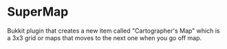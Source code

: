 SuperMap
========

Bukkit plugin that creates a new item called "Cartographer's Map" which is a 3x3 grid or maps that moves to the next one when you go off map.
